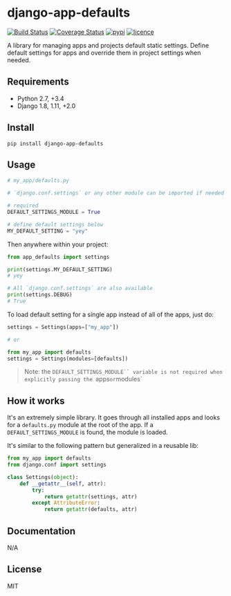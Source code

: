 # django-app-defaults

[![Build Status](https://img.shields.io/travis/nitely/django-app-defaults.svg?style=flat-square)](https://travis-ci.org/nitely/django-app-defaults)
[![Coverage Status](https://img.shields.io/coveralls/nitely/django-app-defaults.svg?style=flat-square)](https://coveralls.io/r/nitely/django-app-defaults)
[![pypi](https://img.shields.io/pypi/v/django-app-defaults.svg?style=flat-square)](https://pypi.python.org/pypi/django-app-defaults)
[![licence](https://img.shields.io/pypi/l/django-app-defaults.svg?style=flat-square)](https://raw.githubusercontent.com/nitely/django-app-defaults/master/LICENSE)

A library for managing apps and projects default static settings.
Define default settings for apps and override them in project settings when needed.

## Requirements

* Python 2.7, +3.4
* Django 1.8, 1.11, +2.0

## Install

```
pip install django-app-defaults
```

## Usage

```python
# my_app/defaults.py

# `django.conf.settings` or any other module can be imported if needed

# required
DEFAULT_SETTINGS_MODULE = True

# define default settings below
MY_DEFAULT_SETTING = "yey"
```

Then anywhere within your project:

```python
from app_defaults import settings

print(settings.MY_DEFAULT_SETTING)
# yey

# All `django.conf.settings` are also available
print(settings.DEBUG)
# True
```

To load default setting for a single app instead of all of the apps, just do:

```python
settings = Settings(apps=["my_app"])

# or

from my_app import defaults
settings = Settings(modules=[defaults])
```

> Note: the `DEFAULT_SETTINGS_MODULE`` variable is not required
> when explicitly passing the `apps` or `modules`

## How it works

It's an extremely simple library. It goes through all installed apps and
looks for a `defaults.py` module at the root of the app. If a `DEFAULT_SETTINGS_MODULE`
is found, the module is loaded.

It's similar to the following pattern but generalized in a reusable lib:

```python
from my_app import defaults
from django.conf import settings

class Settings(object):
    def __getattr__(self, attr):
        try:
            return getattr(settings, attr)
        except AttributeError:
            return getattr(defaults, attr)
```

## Documentation

N/A

## License

MIT
